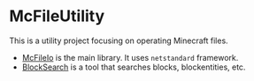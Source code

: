 # McFileUtility

This is a utility project focusing on operating Minecraft files.

  * [McFileIo](McFileIo) is the main library. It uses `netstandard` framework.
  * [BlockSearch](BlockSearch) is a tool that searches blocks, blockentities, etc.